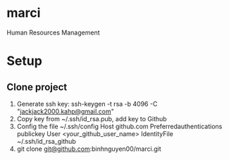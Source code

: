 # marci
Human Resources Management

# Setup
## Clone project
1. Generate ssh key: ssh-keygen -t rsa -b 4096 -C "jackjack2000.kahp@gmail.com"
2. Copy key from ~/.ssh/id_rsa.pub, add key to Github
3. Config the file ~/.ssh/config
    Host github.com
        Preferredauthentications publickey
        User <your_github_user_name>
        IdentityFile ~/.ssh/id_rsa_github
4. git clone git@github.com:binhnguyen00/marci.git
